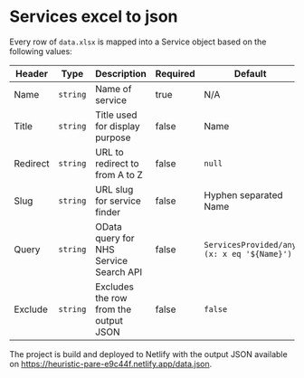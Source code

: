 # Services excel to json

Every row of `data.xlsx` is mapped into a Service object based on the following values:

| Header   | Type      | Description                             | Required | Default                                    |
| -------- |---------- | --------------------------------------- | -------- | ------------------------------------------ |
| Name     | `string`  | Name of service                         | true     | N/A                                        |
| Title    | `string`  | Title used for display purpose          | false    | Name                                       |
| Redirect | `string`  | URL to redirect to from A to Z          | false    | `null`                                     |
| Slug     | `string`  | URL slug for service finder             | false    | Hyphen separated Name                      |
| Query    | `string`  | OData query for NHS Service Search API  | false    | `ServicesProvided/any (x: x eq '${Name}')` |
| Exclude  | `string`  | Excludes the row from the output JSON   | false    | `false`                                    |

The project is build and deployed to Netlify with the output JSON available on https://heuristic-pare-e9c44f.netlify.app/data.json.
